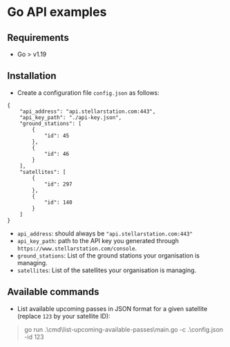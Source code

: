 # Go API examples

## Requirements

- Go > v1.19

## Installation

- Create a configuration file `config.json` as follows:

```
{
    "api_address": "api.stellarstation.com:443",
    "api_key_path": "./api-key.json",
    "ground_stations": [
        {
            "id": 45
        },
        {
            "id": 46
        }
    ],
    "satellites": [
        {
            "id": 297
        },
        {
            "id": 140
        }
    ]
}
```

- `api_address`: should always be `"api.stellarstation.com:443"`
- `api_key_path`: path to the API key you generated through `https://www.stellarstation.com/console`.
- `ground_stations`: List of the ground stations your organisation is managing.
- `satellites`: List of the satellites your organisation is managing.

## Available commands

- List available upcoming passes in JSON format for a given satellite (replace `123` by your satellite ID):

> go run .\cmd\list-upcoming-available-passes\main.go -c .\config.json -id 123